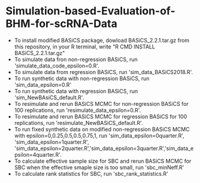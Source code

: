 # Simulation-based-Evaluation-of-BHM-for-scRNA-Data
* To install modified BASiCS package, dowload BASiCS_2.2.1.tar.gz from this repository, in your R terminal, write "R CMD INSTALL BASiCS_2.2.1.tar.gz"
* To simulate data fron non-regression BASiCS, run 'simulate_data_code_epsilon=0.R'.
* To simulate data from regression BASiCS, run 'sim_data_BASiCS2018.R'.
* To run synthetic data with non-regression BASiCS, run 'sim_data_epsilon=0.R'
* To run synthetic data with regression BASiCS, run 'sim_NewBAsiCS_default.R'.
* To resimulate and rerun BASiCS MCMC for non-regression BASiCS for 100 replications, run 'resimulate_data_epsilon=0.R'.
* To resimulate and rerun BASiCS MCMC for regression BASiCS for 100 replications, run 'resimulate_NewBASiCS_default.R'.
* To run fixed synthetic data on modified non-regression BASiCS MCMC with epsilon=0,0.25,0.5,0.5,0.75,1, run 'sim_data_epsilon=0quarter.R', 'sim_data_epsilon=1quarter.R', 'sim_data_epsilon=2quarter.R','sim_data_epsilon=3quarter.R','sim_data_epsilon=4quarter.R'.
* To calculate effective sample size for SBC and rerun BASiCS MCMC for SBC when the effective smaple size is too small, run 'sbc_minNeff.R'
* To calculate rank statistics for SBC, run 'sbc_rank_statistics.R'
